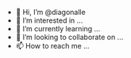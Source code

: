 - 👋 Hi, I’m @diagonalle
- 👀 I’m interested in ...
- 🌱 I’m currently learning ...
- 💞️ I’m looking to collaborate on ...
- 📫 How to reach me ...

<!---
diagonalle/diagonalle is a ✨ special ✨ repository because its `README.md` (this file) appears on your GitHub profile.
You can click the Preview link to take a look at your changes.
--->
